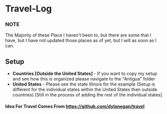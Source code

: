 # Travel-Log

### NOTE

The Majority of these Place I haven't been to, but there are some that I have, but I have not updated those places as of yet, but I will as soon as I can.

## Setup

- **Countries [Outside the United States]** - If you want to copy my setup and see how this is organized please navigate to the "Antigua" folder
- **United States**  - Please see the state Illinois for the example (Setup is different for the individual states within the United States then outside countries) [Still in the process of adding the rest of the individual states]




#### Idea For Travel Comes From https://github.com/dylanegan/travel
